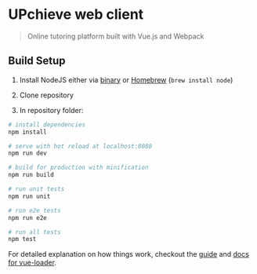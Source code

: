 # UPchieve web client

> Online tutoring platform built with Vue.js and Webpack

## Build Setup

1. Install NodeJS either via [binary](https://nodejs.org/en/) or [Homebrew](http://brew.sh) (`brew install node`)

2. Clone repository

3. In repository folder:

``` bash
# install dependencies
npm install

# serve with hot reload at localhost:8080
npm run dev

# build for production with minification
npm run build

# run unit tests
npm run unit

# run e2e tests
npm run e2e

# run all tests
npm test
```

For detailed explanation on how things work, checkout the [guide](http://vuejs-templates.github.io/webpack/) and [docs for vue-loader](http://vuejs.github.io/vue-loader).
